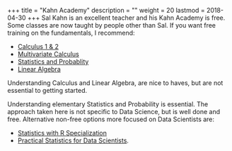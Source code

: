 +++
title = "Kahn Academy"
description = ""
weight = 20
lastmod = 2018-04-30
+++
Sal Kahn is an excellent teacher and his Kahn Academy is free.  Some classes are now taught by people other than Sal.  If you want free training on the fundamentals, I recommend:

* [Calculus 1 & 2](https://www.khanacademy.org/math/calculus-home)
* [Multivariate Calculus](https://www.khanacademy.org/math/multivariable-calculus)
* [Statistics and Probablity](https://www.khanacademy.org/math/statistics-probability)
* [Linear Algebra](https://www.khanacademy.org/math/linear-algebra)

Understanding Calculus and Linear Algebra, are nice to haves, but are not essential to getting started.

Understanding elementary Statistics and Probability is essential.  The approach taken here is not specific to Data Science, but is well done and free.  Alternative non-free options more focused on Data Scientists are:

* [Statistics with R Specialization](https://www.coursera.org/specializations/statistics)
* [Practical Statistics for Data Scientists](https://www.amazon.com/Practical-Statistics-Data-Scientists-Essential/dp/1491952962).